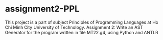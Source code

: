 # assignment2-PPL
This project is a part of subject Principles of Programming Languages at Ho Chi Minh City University of Technology.
Assignment 2: Write an AST Generator for the program written in file MT22.g4, using Python and ANTLR
